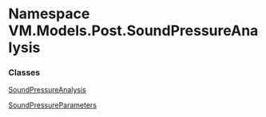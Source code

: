 # <a id="VM_Models_Post_SoundPressureAnalysis"></a> Namespace VM.Models.Post.SoundPressureAnalysis

### Classes

 [SoundPressureAnalysis](VM.Models.Post.SoundPressureAnalysis.SoundPressureAnalysis.md)

 [SoundPressureParameters](VM.Models.Post.SoundPressureAnalysis.SoundPressureParameters.md)

